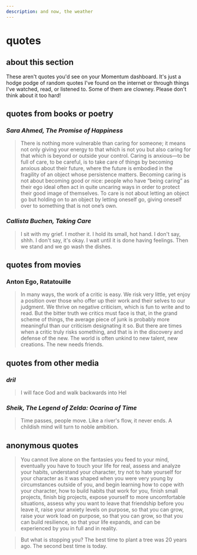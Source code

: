 ```yaml
---
description: and now, the weather
---
```


# quotes

## about this section

These aren't quotes you'd see on your Momentum dashboard. It's just a hodge podge of random quotes I've found on the internet or through things I've watched, read, or listened to. Some of them are clowney. Please don't think about it too hard!

## quotes from books or poetry

### _Sara Ahmed, The Promise of Happiness_

> There is nothing more vulnerable than caring for someone; it means not only giving your energy to that which is not you but also caring for that which is beyond or outside your control. Caring is anxious—to be full of care, to be careful, is to take care of things by becoming anxious about their future, where the future is embodied in the fragility of an object whose persistence matters. Becoming caring is not about becoming good or nice: people who have “being caring” as their ego ideal often act in quite uncaring ways in order to protect their good image of themselves. To care is not about letting an object go but holding on to an object by letting oneself go, giving oneself over to something that is not one’s own.

### _Callista Buchen, Taking Care_

> I sit with my grief. I mother it. I hold its small, hot hand. I don't say, shhh. I don't say, it's okay. I wait until it is done having feelings. Then we stand and we go wash the dishes.

## quotes from movies

### Anton Ego, Ratatouille

> In many ways, the work of a critic is easy. We risk very little, yet enjoy a position over those who offer up their work and their selves to our judgment. We thrive on negative criticism, which is fun to write and to read. But the bitter truth we critics must face is that, in the grand scheme of things, the average piece of junk is probably more meaningful than our criticism designating it so. But there are times when a critic truly risks something, and that is in the discovery and defense of the new. The world is often unkind to new talent, new creations. The new needs friends.

## quotes from other media

### _dril_

> I will face God and walk backwards into Hel

### _Sheik, The Legend of Zelda: Ocarina of Time_

> Time passes, people move. Like a river's flow, it never ends. A childish mind will turn to noble ambition.

## anonymous quotes

> You cannot live alone on the fantasies you feed to your mind, eventually you have to touch your life for real, assess and analyze your habits, understand your character, try not to hate yourself for your character as it was shaped when you were very young by circumstances outside of you, and begin learning how to cope with your character, how to build habits that work for you, finish small projects, finish big projects, expose yourself to more uncomfortable situations, assess why you want to leave that friendship before you leave it, raise your anxiety levels on purpose, so that you can grow, raise your work load on purpose, so that you can grow, so that you can build resilience, so that your life expands, and can be experienced by you in full and in reality.



> But what is stopping you? The best time to plant a tree was 20 years ago. The second best time is today.

